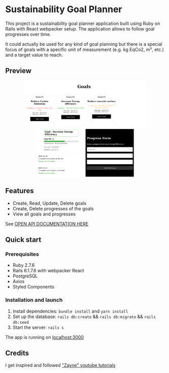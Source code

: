 # Sustainability Goal Planner

This project is a sustainability goal planner application built using Ruby on Rails with React webpacker setup. The application allows to follow goal progresses over time.

It could actually be used for any kind of goal planning but there is a special focus of goals with a specific unit of measurement (e.g. kg EqCo2, m², etc.) and a target value to reach.

## Preview

<div align='center'>
    <p style="text-align:center;">
        <img src="./img/main_goals_view.png" alt="Preview image of main page" width="auto" height="150px">
        <img src="./img/goal_id_view.png" alt="Preview image of single goal" width="auto" height="150px">
    </p>
</div>

## Features

- Create, Read, Update, Delete goals
- Create, Delete progresses of the goals
- View all goals and progresses

See [OPEN API DOCUMENTATION HERE](./openapi.yml)

## Quick start

### Prerequisites

- Ruby 2.7.6
- Rails 6.1.7.6 with webpacker React
- PostgreSQL
- Axios
- Styled Components

### Installation and launch

1. Install dependencies: `bundle install` and `yarn install`
2. Set up the database: `rails db:create` && `rails db:migrate` && `rails db:seed`
3. Start the server: `rails s`

The app is running on [localhost:3000](http://localhost:3000/)

## Credits 

I get inspired and followed ["Zayne" youtube tutorials](https://www.youtube.com/watch?v=oyjzi837wME) 
